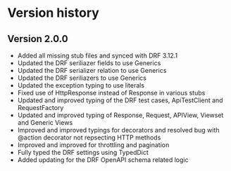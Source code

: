 # Version history

## Version 2.0.0

- Added all missing stub files and synced with DRF 3.12.1
- Updated the DRF seriliazer fields to use Generics
- Updated the DRF serializer relation to use Generics
- Updated the DRF seriliazers to use Generics
- Updated the exception typing to use literals
- Fixed use of HttpResponse instead of Response in various stubs
- Updated and improved typing of the DRF test cases, ApiTestClient and RequestFactory
- Updated and improved typing of Response, Request, APIView, Viewset and Generic Views
- Improved and improved  typings for decorators and resolved bug with @action decorator not repsecting HTTP methods
- Improved and improved  for throttling and pagination
- Fully typed the DRF settings using TypedDict
- Added updating for the DRF OpenAPI schema related logic
